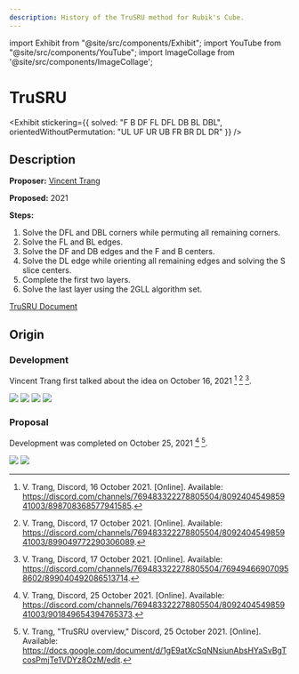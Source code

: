 ```yaml
---
description: History of the TruSRU method for Rubik's Cube.
---
```


import Exhibit from "@site/src/components/Exhibit";
import YouTube from "@site/src/components/YouTube";
import ImageCollage from '@site/src/components/ImageCollage';

# TruSRU

<Exhibit
stickering={{
    solved: "F B DF FL DFL DB BL DBL",
    orientedWithoutPermutation: "UL UF UR UB FR BR DL DR"
  }}
/>

## Description

**Proposer:** [Vincent Trang](CubingContributors/MethodDevelopers.md#trang-vincent-trangium)

**Proposed:** 2021

**Steps:**

1. Solve the DFL and DBL corners while permuting all remaining corners.
2. Solve the FL and BL edges.
3. Solve the DF and DB edges and the F and B centers.
4. Solve the DL edge while orienting all remaining edges and solving the S slice centers.
5. Complete the first two layers.
6. Solve the last layer using the 2GLL algorithm set.

[TruSRU Document](https://docs.google.com/document/d/1gE9atXcSqNNsiunAbsHYaSvBgTcosPmjTe1VDYz8OzM/edit)

## Origin

### Development

Vincent Trang first talked about the idea on October 16, 2021 [^trang-2021-1] [^trang-2021-2] [^trang-2021-3].

![](img/TruSRU/Origin1.png)
![](img/TruSRU/Origin2.png)
![](img/TruSRU/Origin3.png)
![](img/TruSRU/Origin4.png)

### Proposal

Development was completed on October 25, 2021 [^trang-2021-4] [^trang-2021-5].

![](img/TruSRU/Proposal1.png)
![](img/TruSRU/Proposal2.png)

[^trang-2021-1]: V. Trang, Discord, 16 October 2021. [Online]. Available: https://discord.com/channels/769483322278805504/809240454985941003/898708368577941585.

[^trang-2021-2]: V. Trang, Discord, 17 October 2021. [Online]. Available: https://discord.com/channels/769483322278805504/809240454985941003/899049772290306089.

[^trang-2021-3]: V. Trang, Discord, 17 October 2021. [Online]. Available: https://discord.com/channels/769483322278805504/769494669070958602/899040492086513714.

[^trang-2021-4]: V. Trang, Discord, 25 October 2021. [Online]. Available: https://discord.com/channels/769483322278805504/809240454985941003/901849654394765373.

[^trang-2021-5]: V. Trang, "TruSRU overview," Discord, 25 October 2021. [Online]. Available: https://docs.google.com/document/d/1gE9atXcSqNNsiunAbsHYaSvBgTcosPmjTe1VDYz8OzM/edit.